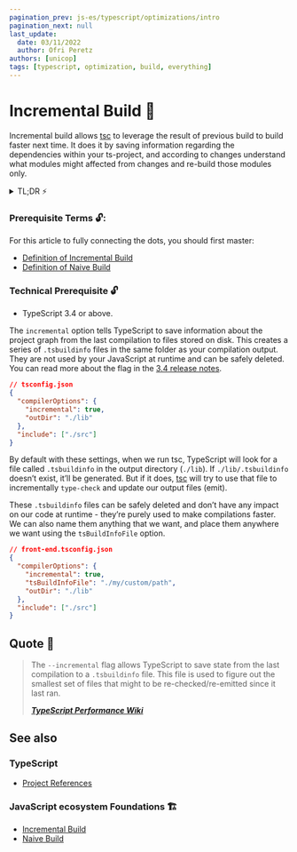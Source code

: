 ```yaml
---
pagination_prev: js-es/typescript/optimizations/intro
pagination_next: null
last_update:
  date: 03/11/2022
  author: Ofri Peretz
authors: [unicop]
tags: [typescript, optimization, build, everything]
---
```


# Incremental Build 🧱

Incremental build allows [tsc](../foundations/ts-compiler.md) to leverage the result of previous build to build faster next time.
It does it by saving information regarding the dependencies within your ts-project, and according to changes understand what modules might affected from changes and re-build those modules only.

<details>
  <summary>TL;DR ⚡️</summary>
  <br/>
  1. Add to your <code>tsconifg.json</code> the <code>incremental</code> option
  <br/>
  2. [Optional] Add custom path with the <code>tsBuildInfoFile</code> option
  <br/>
  3. Add your new <code>.tsbuildinfo</code> to your <code>SCM</code> (e.g. Git) ignore file (e.g. <code>.gitignore</code>)
<br/>
</details>

### Prerequisite Terms 🔓:

For this article to fully connecting the dots, you should first master:

- [Definition of Incremental Build](../../foundations/incremental-build.md)
- [Definition of Naive Build](../../foundations/naive-build.md)

<!-- truncate -->

### Technical Prerequisite 🔓

- TypeScript 3.4 or above.

The `incremental` option tells TypeScript to save information about the project graph from the last compilation to files stored on disk. This creates a series of `.tsbuildinfo` files in the same folder as your compilation output. They are not used by your JavaScript at runtime and can be safely deleted. You can read more about the flag in the [3.4 release notes](https://www.typescriptlang.org/docs/handbook/release-notes/typescript-3-4.html#faster-subsequent-builds-with-the---incremental-flag).

```json
// tsconfig.json
{
  "compilerOptions": {
    "incremental": true,
    "outDir": "./lib"
  },
  "include": ["./src"]
}
```

By default with these settings, when we run tsc, TypeScript will look for a file called `.tsbuildinfo` in the output directory (`./lib`). If `./lib/.tsbuildinfo` doesn’t exist, it’ll be generated. But if it does, [tsc](../foundations/ts-compiler.md) will try to use that file to incrementally `type-check` and update our output files (emit).

These `.tsbuildinfo` files can be safely deleted and don’t have any impact on our code at runtime - they’re purely used to make compilations faster. We can also name them anything that we want, and place them anywhere we want using the `tsBuildInfoFile` option.

```json
// front-end.tsconfig.json
{
  "compilerOptions": {
    "incremental": true,
    "tsBuildInfoFile": "./my/custom/path",
    "outDir": "./lib"
  },
  "include": ["./src"]
}
```

<!-- ## The Solution 🛠 - Your implementation guide

Set TypeScript to work with incremental build tells TypeScript to change its default behavior and save information about last compilation.

Then on the next time TypeScript compiler is being invoked, it will use that information to detect the least costly way to `type-check` and `emit` <sub><sup>[2]</sup></sub> changes to your project.

<sub><sup>[2] - TypeScript in comparison to other transpilers (e.g. <a href="https://babeljs.io/">Babel</a>) which only emit project, also type-check the project.</sup></sub> -->

## Quote 🦜

> The `--incremental` flag allows TypeScript to save state from the last compilation to a `.tsbuildinfo` file. This file is used to figure out the smallest set of files that might to be re-checked/re-emitted since it last ran.
>
> **_[TypeScript Performance Wiki](https://github.com/microsoft/TypeScript/wiki/Performance#incremental-project-emit)_**

## See also

### TypeScript

- [Project References](./project-references-explained/intro.md)

### JavaScript ecosystem Foundations 🏗️

- [Incremental Build](../../foundations/incremental-build.md)
- [Naive Build](../../foundations/naive-build.md)

[ts-perf-wiki-incremental-projects]: https://github.com/microsoft/TypeScript/wiki/Performance#incremental-project-emit
[ts-3.4-release-note-link]: https://www.typescriptlang.org/docs/handbook/release-notes/typescript-3-4.html
